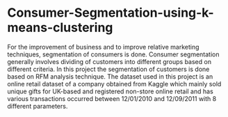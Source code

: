 # Consumer-Segmentation-using-k-means-clustering

For the improvement of business and to improve relative marketing techniques, segmentation of consumers is done. Consumer segmentation generally involves dividing of customers into different groups based on different criteria. In this project the segmentation of customers is done based on RFM analysis technique.
The dataset used in this project is an online retail dataset of a company obtained from Kaggle which mainly sold unique gifts for UK-based and registered non-store online retail and has various transactions occurred between 12/01/2010 and 12/09/2011 with 8 different parameters. 
